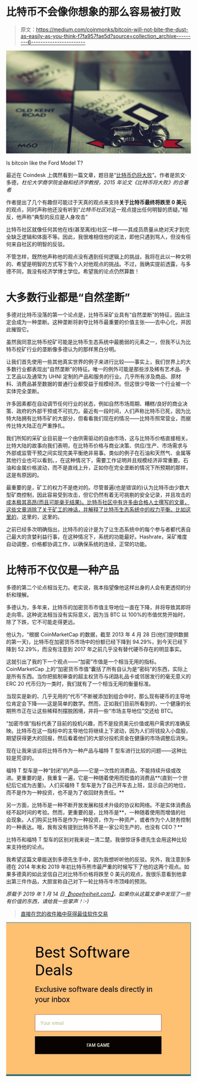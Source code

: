 # 比特币不会像你想象的那么容易被打败

> 原文：<https://medium.com/coinmonks/bitcoin-will-not-bite-the-dust-as-easily-as-you-think-f7fa957fae5d?source=collection_archive---------6----------------------->

![](img/a7b2ecac7afc590e76290d8f4fc102cc.png)

Is bitcoin like the Ford Model T?

最近在 Coindesk 上偶然看到一篇文章，题目是“[比特币仍将大败](https://www.coindesk.com/bitcoin-will-still-bite-the-dust)”。作者是凯文·多德，*杜伦大学商学院金融和经济学教授，2015 年论文《比特币将大败》的合著者*

作者提出了几个有趣但可能过于天真的观点来支持**关于比特币最终将跌至 0 美元**的观点，同时声称他还没有听到“*比特币社区*对这一观点提出任何明智的质疑。”相反，他声称“典型的反应是人身攻击”

比特币社区就像任何其他在线(甚至离线)社区一样——其成员质量从绝对天才到完全缺乏逻辑和体面不等。因此，我很难相信他的说法，即他只遇到骂人，但没有任何来自社区的明智的反驳。

不管怎样，既然他声称他的观点没有遇到任何逻辑上的挑战，我将在此以一种文明的、希望是明智的方式写下我个人对他观点的挑战。不过，我确实提前透露，与多德不同，我没有经济学博士学位。希望我的论点仍然算数！

# 大多数行业都是“自然垄断”

多德对比特币没落的第一个论点是，比特币采矿业具有“自然垄断”的特征，因此注定会成为一种垄断。这种垄断将剥夺比特币最重要的价值主张——去中心化，并因此摧毁它。

虽然我同意比特币挖矿可能是比特币生态系统中最脆弱的元素之一，但我不认为比特币挖矿行业的垄断像多德认为的那样黑白分明。

让我们首先使用一些其他真实世界的例子来进行比较——事实上，我们世界上的大多数行业都表现出“自然垄断”的特征。唯一的例外可能是那些涉及稀有艺术品、手工艺品以及通常为 UHNI 定制的产品和服务的行业。几乎所有涉及商品、原材料、消费品甚至数据的普通行业都受益于规模经济。但这很少导致一个行业被一个实体完全垄断。

许多因素都在自动调节任何行业的状态，例如自然市场周期、糟糕/良好的商业决策、政府的外部干预或不可抗力。最近有一段时间，人们声称比特币已死，因为比特大陆拥有比特币矿的大部分，但看看我们现在的情况——比特币照常营业，而据传比特大陆正在严重挣扎。

我们所知的采矿业目前是一个由供需驱动的自由市场，这与比特币价格直接相关。比特大陆的故事向我们表明，在比特币价格与商业决策、供应/生产、市场需求与外部或监管干预之间实现完美平衡绝非易事。类似的例子在石油和天然气、金属等其他行业也可以看到。，在这种情况下，需要工作证明并且规模经济非常重要。石油和金属价格波动，而不是直线上升，正如你在完全垄断的情况下所预期的那样，这是有原因的。

最重要的是，矿工的权力不是绝对的。尽管普遍(也是错误的)认为比特币由少数大型矿商控制，因此容易受到攻击，但它仍然有着无可挑剔的安全记录，并且攻击的[成本极其高昂(而且可能毫无结果)。比特币社区中有许多由合格人士撰写的文章，这些文章消除了关于矿工的神话，并解释了比特币生态系统中的权力平衡。比如这里的](https://www.crypto51.app/)，这里的，这里的。

之前已经多次明确指出，比特币的设计是为了让生态系统中的每个参与者都代表自己最大的贪婪利益行事，在这种情况下，系统的功能最好。Hashrate，采矿难度自动调整，价格都协调工作，以确保系统的连续，正常的功能。

# 比特币不仅仅是一种产品

多德的第二个论点相当无力。老实说，我本指望像他这样出身的人会有更透彻的分析和理解。

多德认为，多年来，比特币的加密货币市值主导地位一直在下降，并将导致其即将走向零。这种说法相当没有实际意义，因为当 BTC 以 100%的市值优势开始时，除了下跌，它不可能走得更远。

他认为，“根据 CoinMarketCap 的数据，截至 2013 年 4 月 28 日(他们提供数据的第一天)，比特币在加密货币市场中的份额已经下降到 94.29%，到今天已经下降到 52.29%，而没有注意到 2017 年之前几乎没有替代硬币存在的明显事实。

这就引出了我的下一个观点——“加密”市值是一个相当无用的指标。CoinMarketCap 上的“加密货币市值”囊括了所有自认为是“密码”的东西，实际上是所有东西。当你把抵制审查的超主权货币与闭路礼品卡或邻居发行的毫无意义的 ERC 20 代币归为一类时，我们就有了一个相当无用的衡量标准。

当现实是新的、几乎无用的“代币”不断被添加到组合中时，那么现有硬币的主导地位肯定会下降——这是简单的数学。然而，正如我们目前所看到的，一个健康的长期熊市正在让这些稀释剂摆脱困境，并将一些“市场主导地位”交还给 BTC。

“加密市值”指标代表了目前的投机兴趣，而不是投资美元价值或用户需求的准确反映。比特币在这一指标中的主导地位将继续上下波动，因为人们将钱投入小盘股，期望获得更大的回报，然后看着他们的大部分投机资金在健康的市场调整后消失。

现在让我来谈谈将比特币作为一种产品与福特 T 型车进行比较的问题——这种比较是荒谬的。

福特 T 型车是一种“封闭”的产品——它是一次性的消费品，不能持续升级或改进。更重要的是，我重复一遍，它是一种随着使用而贬值的消费品**(直到一个世纪后它成为古董)。人们买福特 T 型车是为了自己开车去上班，显示自己的地位，而不是作为一种投资，也不是为了收回财务责任。**

另一方面，比特币是一种不断开放发展和技术升级的协议和网络。不是实体消费品经不起时间的考验。然而，更重要的是，比特币是**，一种随着使用而增值的社会现象。人们购买比特币是作为一种投资，作为一种资产，或者作为个人财务控制的一种表达。哦，我有没有提到比特币不是一家公司生产的，也没有 CEO？**

比特币和福特 T 型车的区别对我来说一清二楚。我很惊讶多德先生会用这种比较来支持他的论点。

我希望这篇文章能送到多德先生手中，因为我想听听他的反驳。另外，我注意到多德在 2014 年末和 2019 年初比特币熊市最严重的时候写下了他的这两个观点。如果多德真的如此坚信自己对比特币价格将跌至 0 美元的观点，我很乐意看到他拿出第三件作品，大胆宣称自己对下一轮比特币牛市顶峰的预测。

*原载于 2019 年 1 月 14 日*[*【hopefreiheit.com】*](https://hopefreiheit.com/2019/01/14/bitcoin-will-not-bite-the-dust-as-easily-as-you-think/)*。如果你从这篇文章中发现了一些有价值的东西，请给我一些掌声！:-)*

> [直接在您的收件箱中获得最佳软件交易](https://coincodecap.com/?utm_source=coinmonks)

[![](img/7c0b3dfdcbfea594cc0ae7d4f9bf6fcb.png)](https://coincodecap.com/?utm_source=coinmonks)